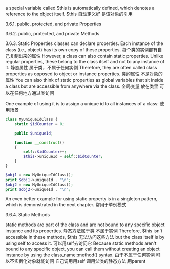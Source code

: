 a special variable called $this is automatically defined, which denotes a reference to the object itself.
$this 自动定义好 是该对象的引用

3.6.1. public, protected, and private Properties


3.6.2. public, protected, and private Methods



3.6.3. Static Properties
classes can declare properties. Each instance of the class (i.e., object) has its own copy of these properties. 
每个类的实例都有自己复制出来的属性
However, a class can also contain static properties. 
Unlike regular properties, these belong to the class itself and not to any instance of it.
静态属性 属于类，不属于任何实例
Therefore, they are often called class properties as opposed to object or instance properties. 
类的属性 不是对象的属性
You can also think of static properties as global variables 
that sit inside a class but are accessible from anywhere via the class.
全局变量  放在类里 可以在任何地方通过类访问

One example of using it is to assign a unique id to all instances of a class:
使用场景
```php
class MyUniqueIdClass {
    static $idCounter = 0;

    public $uniqueId;

    function __construct()
    {
        self::$idCounter++;
        $this->uniqueId = self::$idCounter;
    }
}

$obj1 = new MyUniqueIdClass();
print $obj1->uniqueId . "\n";
$obj2 = new MyUniqueIdClass();
print $obj2->uniqueId . "\n";
```

An even better example for using static property is in a singleton pattern, which is demonstrated in the next chapter.
常用于单例模式


3.6.4. Static Methods

static methods are part of the class and are not bound to any specific object instance and its properties.
静态方法属于类 不属于实例
Therefore, $this isn't accessible in these methods, 
$this 无法访问这些方法
but the class itself is by using self to access it. 
可以用self去访问它
Because static methods aren't bound to any specific object, 
you can call them without creating an object instance by using the class_name::method() syntax.
由于不属于任何实例 可以不实例化对象就能访问
自己调用用self 调用父类的静态方法 用parent 




